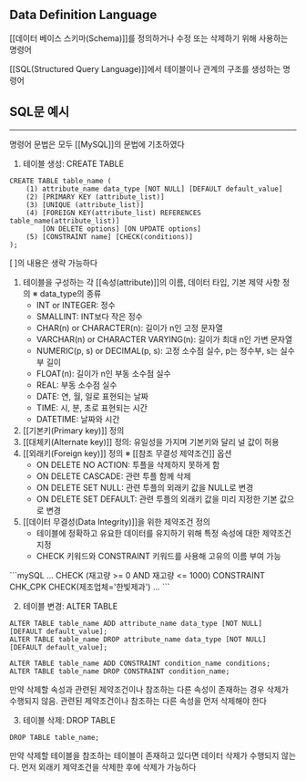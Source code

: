 ## Data Definition Language

[[데이터 베이스 스키마(Schema)]]를 정의하거나 수정 또는 삭제하기 위해 사용하는 명령어

[[SQL(Structured Query Language)]]에서 테이블이나 관계의 구조를 생성하는 명령어

## SQL문 예시
---
명령어 문법은 모두 [[MySQL]]의 문법에 기초하였다
1. 테이블 생성: CREATE TABLE 
```mySQL
CREATE TABLE table_name (
	(1) attribute_name data_type [NOT NULL] [DEFAULT default_value]
	(2) [PRIMARY KEY (attribute_list)]
	(3) [UNIQUE (attribute_list)]
	(4) [FOREIGN KEY(attribute_list) REFERENCES table_name(attribute_list)] 
		[ON DELETE options] [ON UPDATE options]
	(5) [CONSTRAINT name] [CHECK(conditions)]
);
```
   $[\;]$의 내용은 생략 가능하다 
   1) 테이블을 구성하는 각 [[속성(attribute)]]의 이름, 데이터 타입, 기본 제약 사항 정의
	   ※ data_type의 종류
	   + INT or INTEGER: 정수
	   + SMALLINT: INT보다 작은 정수
	   + CHAR(n) or CHARACTER(n): 길이가 n인 고정 문자열
	   + VARCHAR(n) or CHARACTER VARYING(n): 길이가 최대 n인 가변 문자열
	   + NUMERIC(p, s) or DECIMAL(p, s): 고정 소수점 실수, p는 정수부, s는 실수부 길이
	   + FLOAT(n): 길이가 n인 부동 소수점 실수
	   + REAL: 부동 소수점 실수
	   + DATE: 연, 월, 일로 표현되는 날짜
	   + TIME: 시, 분, 초로 표현되는 시간
	   + DATETIME: 날짜와 시간
   2) [[기본키(Primary key)]] 정의
   3) [[대체키(Alternate key)]] 정의: 유일성을 가지며 기본키와 달리 널 값이 허용
   4) [[외래키(Foreign key)]] 정의
	   ※ [[참조 무결성 제약조건]] 옵션
	   + ON DELETE NO ACTION: 투플을 삭제하지 못하게 함
	   + ON DELETE CASCADE: 관련 투플 함께 삭제
	   + ON DELETE SET NULL: 관련 투플의 외래키 값을 NULL로 변경
	   + ON DELETE SET DEFAULT: 관련 투플의 외래키 값을 미리 지정한 기본 값으로 변경
   5) [[데이터 무결성(Data Integrity)]]을 위한 제약조건 정의 
	   + 테이블에 정확하고 유요한 데이터를 유지하기 위해 특정 속성에 대한 제약조건 지정
	   + CHECK 키워드와 CONSTRAINT 키워드를 사용해 고유의 이름 부여 가능
<div></div>
```mySQL
...
CHECK (재고량 >= 0 AND 재고량 <= 1000)
CONSTRAINT CHK_CPK CHECK(제조업체='한빛제과')
...
```

2. 테이블 변경: ALTER TABLE
```MySQL
ALTER TABLE table_name ADD attribute_name data_type [NOT NULL] [DEFAULT default_value];
ALTER TABLE table_name DROP attribute_name data_type [NOT NULL] [DEFAULT default_value];

ALTER TABLE table_name ADD CONSTRAINT condition_name conditions;
ALTER TABLE table_name DROP CONSTRAINT condition_name;
```
만약 삭제할 속성과 관련된 제약조건이나 참조하는 다른 속성이 존재하는 경우 삭제가 수행되지 않음. 관련된 제약조건이나 참조하는 다른 속성을 먼저 삭제해야 한다

3. 테이블 삭제: DROP TABLE
```MySQL
DROP TABLE table_name;
```
만약 삭제할 테이블을 참조하는 테이블이 존재하고 있다면 데이터 삭제가 수행되지 않는다. 먼저 외래키 제약조건을 삭제한 후에 삭제가 가능하다